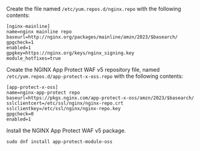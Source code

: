 Create the file named `/etc/yum.repos.d/nginx.repo` with the following contents:

```none
[nginx-mainline]
name=nginx mainline repo
baseurl=http://nginx.org/packages/mainline/amzn/2023/$basearch/
gpgcheck=1
enabled=1
gpgkey=https://nginx.org/keys/nginx_signing.key
module_hotfixes=true
```

Create the NGINX App Protect WAF v5 repository file, named `/etc/yum.repos.d/app-protect-x-oss.repo` with the following contents:

```none
[app-protect-x-oss]
name=nginx-app-protect repo
baseurl=https://pkgs.nginx.com/app-protect-x-oss/amzn/2023/$basearch/
sslclientcert=/etc/ssl/nginx/nginx-repo.crt
sslclientkey=/etc/ssl/nginx/nginx-repo.key
gpgcheck=0
enabled=1
```

Install the NGINX App Protect WAF v5 package.

```shell
sudo dnf install app-protect-module-oss
```